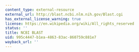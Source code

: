 ```yaml
---
content_type: external-resource
external_url: http://blast.ncbi.nlm.nih.gov/Blast.cgi
has_external_license_warning: true
license: https://en.wikipedia.org/wiki/All_rights_reserved
status: ''
title: NCBI BLAST
uid: 995c4447-b1ea-4863-83ac-860759c881e7
wayback_url: ''
---
```


